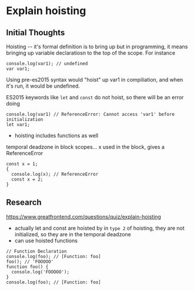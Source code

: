 # Explain hoisting

## Initial Thoughts

Hoisting -- it's formal definition is to bring up but in programming, it means bringing up variable declaratiosn to the top of the scope. For instance

```
console.log(var1); // undefined
var var1;
```

Using pre-es2015 syntax would "hoist" up var1 in compiliation, and when it's run, it would be undefined.

ES2015 keywords like `let` and `const` do not hoist, so there will be an error doing

```
console.log(var1) // ReferenceError: Cannot access 'var1' before initialization
let var1;
```

- hoisting includes functions as well

temporal deadzone in block scopes... x used in the block, gives a ReferenceError

```
const x = 1;
{
  console.log(x); // ReferenceError
  const x = 2;
}
```

## Research

https://www.greatfrontend.com/questions/quiz/explain-hoisting

- actually let and const are hoisted by in `type 2` of hoisting, they are not initialized, so they are in the temporal deadzone
- can use hoisted functions

```
// Function Declaration
console.log(foo); // [Function: foo]
foo(); // 'FOOOOO'
function foo() {
  console.log('FOOOOO');
}
console.log(foo); // [Function: foo]
```
